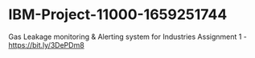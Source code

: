 # IBM-Project-11000-1659251744
Gas Leakage monitoring &amp; Alerting system for Industries
Assignment 1 - https://bit.ly/3DePDm8 
